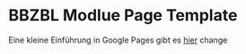 # BBZBL Modlue Page Template

Eine kleine Einführung in Google Pages gibt es [hier](../slides/introduction.md) change
